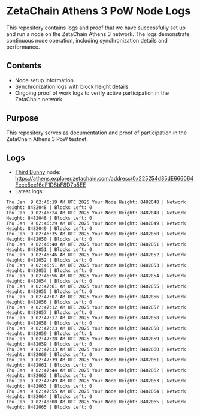 # ZetaChain Athens 3 PoW Node Logs
This repository contains logs and proof that we have successfully set up and run a node on the ZetaChain Athens 3 network. The logs demonstrate continuous node operation, including synchronization details and performance.

## Contents
- Node setup information
- Synchronization logs with block height details
- Ongoing proof of work logs to verify active participation in the ZetaChain network

## Purpose
This repository serves as documentation and proof of participation in the ZetaChain Athens 3 PoW testnet.

## Logs

- [Third Bunny](https://thirdbunny.xyz/) node: https://athens.explorer.zetachain.com/address/0x225254d35dE666064Eccc5ce16eF1D8bF8D7b5EE
- Latest logs:
```
Thu Jan  9 02:46:19 AM UTC 2025 Your Node Height: 8482048 | Network Height: 8482048 | Blocks Left: 0
Thu Jan  9 02:46:24 AM UTC 2025 Your Node Height: 8482048 | Network Height: 8482048 | Blocks Left: 0
Thu Jan  9 02:46:29 AM UTC 2025 Your Node Height: 8482049 | Network Height: 8482049 | Blocks Left: 0
Thu Jan  9 02:46:35 AM UTC 2025 Your Node Height: 8482050 | Network Height: 8482050 | Blocks Left: 0
Thu Jan  9 02:46:40 AM UTC 2025 Your Node Height: 8482051 | Network Height: 8482051 | Blocks Left: 0
Thu Jan  9 02:46:46 AM UTC 2025 Your Node Height: 8482052 | Network Height: 8482052 | Blocks Left: 0
Thu Jan  9 02:46:51 AM UTC 2025 Your Node Height: 8482053 | Network Height: 8482053 | Blocks Left: 0
Thu Jan  9 02:46:56 AM UTC 2025 Your Node Height: 8482054 | Network Height: 8482054 | Blocks Left: 0
Thu Jan  9 02:47:01 AM UTC 2025 Your Node Height: 8482055 | Network Height: 8482055 | Blocks Left: 0
Thu Jan  9 02:47:07 AM UTC 2025 Your Node Height: 8482056 | Network Height: 8482056 | Blocks Left: 0
Thu Jan  9 02:47:12 AM UTC 2025 Your Node Height: 8482057 | Network Height: 8482057 | Blocks Left: 0
Thu Jan  9 02:47:17 AM UTC 2025 Your Node Height: 8482058 | Network Height: 8482058 | Blocks Left: 0
Thu Jan  9 02:47:23 AM UTC 2025 Your Node Height: 8482058 | Network Height: 8482059 | Blocks Left: 1
Thu Jan  9 02:47:28 AM UTC 2025 Your Node Height: 8482059 | Network Height: 8482059 | Blocks Left: 0
Thu Jan  9 02:47:33 AM UTC 2025 Your Node Height: 8482060 | Network Height: 8482060 | Blocks Left: 0
Thu Jan  9 02:47:39 AM UTC 2025 Your Node Height: 8482061 | Network Height: 8482061 | Blocks Left: 0
Thu Jan  9 02:47:44 AM UTC 2025 Your Node Height: 8482062 | Network Height: 8482062 | Blocks Left: 0
Thu Jan  9 02:47:49 AM UTC 2025 Your Node Height: 8482063 | Network Height: 8482063 | Blocks Left: 0
Thu Jan  9 02:47:55 AM UTC 2025 Your Node Height: 8482064 | Network Height: 8482064 | Blocks Left: 0
Thu Jan  9 02:48:00 AM UTC 2025 Your Node Height: 8482065 | Network Height: 8482065 | Blocks Left: 0
```

